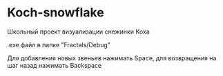 # Koch-snowflake
Школьный проект визуализации снежинки Коха

.exe файл в папке "Fractals/Debug"

Для добавления новых звеньев нажимать Space, для возвращения на шаг назад нажимать Backspace
